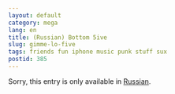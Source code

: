 ```yaml
---
layout: default
category: mega
lang: en
title: (Russian) Bottom 5ive
slug: gimme-lo-five
tags: friends fun iphone music punk stuff sux 
postid: 385
---
```

<p>Sorry, this entry is only available in <a href="/mega/export/getposts.php">Russian</a>.</p>
